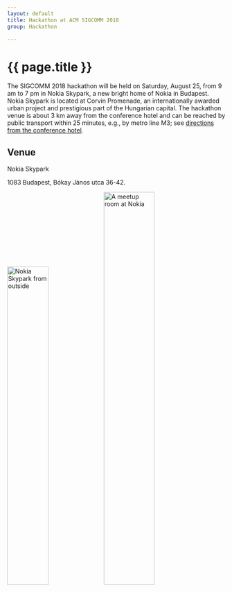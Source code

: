 ```yaml
---
layout: default
title: Hackathon at ACM SIGCOMM 2018
group: Hackathon

---
```



# {{ page.title }}
The SIGCOMM 2018 hackathon will be held on Saturday, August 25, from 9 am to 7 pm in Nokia Skypark, a new bright home of Nokia in Budapest. Nokia Skypark is located at Corvin Promenade, an internationally awarded urban project and prestigious part of the Hungarian capital. The hackathon venue is about 3 km away from the conference hotel and can be reached by public transport within 25 minutes, e.g., by metro line M3; see [directions from the conference hotel](https://www.google.co.uk/maps/dir/Budapest,+InterContinental+Budapest,+Ap%C3%A1czai+Csere+J%C3%A1nos+u.+12,+1052/Nokia+Skypark,+Budapest,+Szigony+u.+17,+1083/@47.4906116,19.0552886,15z/am=t/data=!3m1!4b1!4m14!4m13!1m5!1m1!1s0x4741dc3fa58464b9:0x93b34b6fa2fb655f!2m2!1d19.04767!2d47.4977!1m5!1m1!1s0x4741dcf0cfde8f35:0x644a7e1e9d3203cd!2m2!1d19.0800868!2d47.4858487!3e3).


## Venue
Nokia Skypark

1083 Budapest, Bókay János utca 36-42.

<div class="imagetext">
    <img src="{{ site.baseurl }}/images/venue/nokia_skypark.jpg" style="width:43.4%;" alt="Nokia Skypark from outside" />
    <img src="{{ site.baseurl }}/images/venue/nokia_room.jpg" style="width:48.2%;" alt="A meetup room at Nokia" />
</div>
